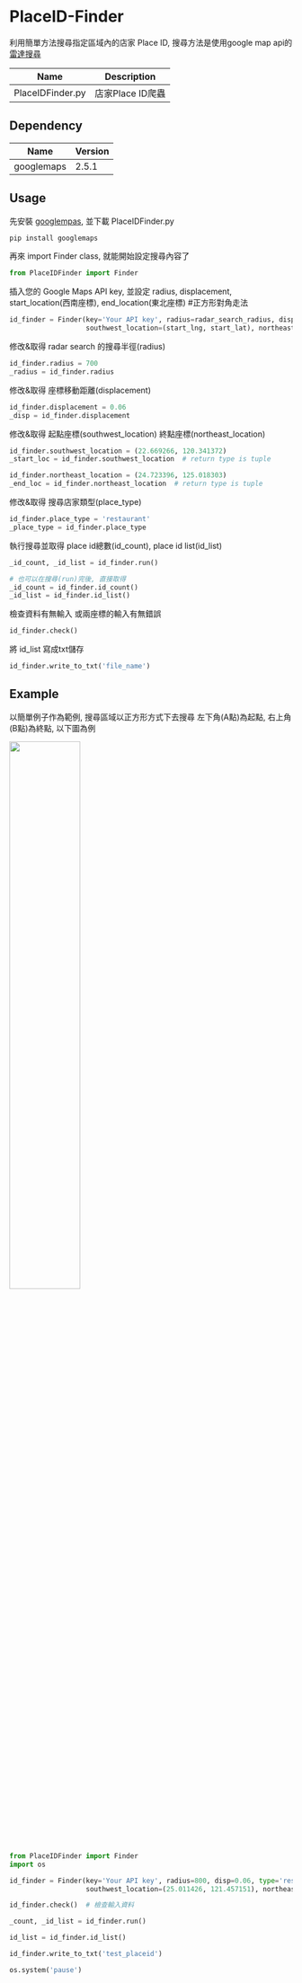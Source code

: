 # PlaceID-Finder

利用簡單方法搜尋指定區域內的店家 Place ID, 搜尋方法是使用google map api的[雷達搜尋](https://developers.google.com/places/web-service/search?hl=zh-tw#RadarSearchRequests)

|Name|Description|
|----|----|
|PlaceIDFinder.py|店家Place ID爬蟲|

## Dependency
|Name|Version|
|----|----|
|googlemaps|2.5.1|

## Usage
先安裝 [googlempas](https://github.com/googlemaps/google-maps-services-python), 並下載 PlaceIDFinder.py

```python
pip install googlemaps
```

再來 import Finder class, 就能開始設定搜尋內容了
```python
from PlaceIDFinder import Finder
```

插入您的 Google Maps API key, 並設定 radius, displacement,</br>
start_location(西南座標), end_location(東北座標) #正方形對角走法
```python
id_finder = Finder(key='Your API key', radius=radar_search_radius, disp=coord_move_disp, type=place_type,
                   southwest_location=(start_lng, start_lat), northeast_location=(end_lng, end_lat))
```

修改&取得 radar search 的搜尋半徑(radius)
```python
id_finder.radius = 700
_radius = id_finder.radius
```

修改&取得 座標移動距離(displacement)
```python
id_finder.displacement = 0.06
_disp = id_finder.displacement
```

修改&取得 起點座標(southwest_location) 終點座標(northeast_location)
```python
id_finder.southwest_location = (22.669266, 120.341372)
_start_loc = id_finder.southwest_location  # return type is tuple

id_finder.northeast_location = (24.723396, 125.018303)
_end_loc = id_finder.northeast_location  # return type is tuple
```

修改&取得 搜尋店家類型(place_type)
```python
id_finder.place_type = 'restaurant'
_place_type = id_finder.place_type
```

執行搜尋並取得 place id總數(id_count), place id list(id_list)
```python
_id_count, _id_list = id_finder.run()

# 也可以在搜尋(run)完後, 直接取得
_id_count = id_finder.id_count()
_id_list = id_finder.id_list()
```

檢查資料有無輸入 或兩座標的輸入有無錯誤
```python
id_finder.check()
```

將 id_list 寫成txt儲存
```python
id_finder.write_to_txt('file_name')
```

## Example
以簡單例子作為範例, 搜尋區域以正方形方式下去搜尋 左下角(A點)為起點, 右上角(B點)為終點, 以下圖為例 </br>

<img src="https://github.com/a2323269/PlaceID-Finder/blob/master/readme_pic/sample_map.png" width="50%" height="50%">

```python

from PlaceIDFinder import Finder
import os

id_finder = Finder(key='Your API key', radius=800, disp=0.06, type='restaurant',
                   southwest_location=(25.011426, 121.457151), northeast_location = (25.221561, 121.489882))

id_finder.check()  # 檢查輸入資料

_count, _id_list = id_finder.run()

id_list = id_finder.id_list()

id_finder.write_to_txt('test_placeid')

os.system('pause')

```

